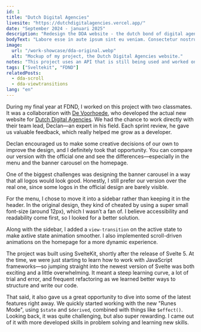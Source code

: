 ```yaml
---
id: 1
title: "Dutch Digital Agencies"
livesite: "https://dutchdigitalagencies.vercel.app/"
date: "September 2024 - januari 2025"
description: "Redesign the DDA website - the dutch bond of digital agencies"
bodyText: "Labore esse in aute ipsum sint eu veniam. Consectetur nostrud Lorem mollit est ad. Officia eiusmod ea minim esse id voluptate. Pariatur non labore elit voluptate minim enim. Laboris quis nisi dolor veniam mollit tempor ea quis aliqua cupidatat anim reprehenderit. Exercitation velit cupidatat Lorem nostrud adipisicing eiusmod ut aliqua id anim ullamco tempor excepteur ut."
image:
  url: "/work-showcase/dda-original.webp"
  alt: "Mockup of my project, the Dutch Digital Agencies website."
notes: "This project uses an API that is still being used and worked on/with by other students. This means that this project may not work anymore."
tags: ["Sveltekit", "FDND"]
relatedPosts:
  - dda-scroll
  - dda-viewtransitions
lang: "en"
---
```


During my final year at FDND, I worked on this project with two classmates. It was a collaboration with <a href="https://www.voorhoede.nl/nl/">De Voorhoede</a>, who developed the actual new website for <a href="https://dutchdigitalagencies.com/">Dutch Digital Agencies</a>. We had the chance to work directly with their team lead, Declan—an expert in his field. Each sprint review, he gave us valuable feedback, which really helped me grow as a developer.

Declan encouraged us to make some creative decisions of our own to improve the design, and I definitely took that opportunity. You can compare our version with the official one and see the differences—especially in the menu and the banner carousel on the homepage.

One of the biggest challenges was designing the banner carousel in a way that all logos would look good. Honestly, I still prefer our version over the real one, since some logos in the official design are barely visible.

For the menu, I chose to move it into a sidebar rather than keeping it in the header. In the original design, they kind of cheated by using a super small font-size (around 12px), which I wasn’t a fan of. I believe accessibility and readability come first, so I looked for a better solution.

Along with the sidebar, I added a `view-transition` on the active state to make axtive state animation smoother. I also implemented scroll-driven animations on the homepage for a more dynamic experience.

The project was built using SvelteKit, shortly after the release of Svelte 5. At the time, we were just starting to learn how to work with JavaScript frameworks—so jumping straight into the newest version of Svelte was both exciting and a little overwhelming. It meant a steep learning curve, a lot of trial and error, and frequent refactoring as we learned better ways to structure and write our code.

That said, it also gave us a great opportunity to dive into some of the latest features right away. We quickly started working with the new "Runes Mode", using `$state` and `$derived`, combined with things like `$effect()`. Looking back, it was quite challenging, but also super rewarding. I came out of it with more developed skills in problem solving and learning new skills.